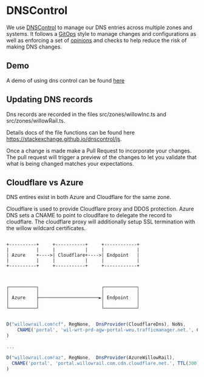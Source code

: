 # DNSControl


We use [DNSControl](https://stackexchange.github.io/dnscontrol/) to manage our DNS entries across multiple zones and systems. It follows a [GitOps](https://www.redhat.com/en/topics/devops/what-is-gitops) style to manage changes and configurations as well as enforcing a set of [opinions](https://stackexchange.github.io/dnscontrol/opinions) and checks to help reduce the risk of making DNS changes.

## Demo
A demo of using dns control can be found [here](https://ridleyco-my.sharepoint.com/:v:/g/personal/ssaraswati_willowinc_com/ERcGLfhYeXZBh2_t3KStoH0BAeXLbiNOiuzEe0Q_kgrQJA?e=ZYc9BK)
## Updating DNS records

Dns records are recorded in the files src/zones/willowInc.ts and src/zones/willowRail.ts.

Details docs of the file functions can be found here https://stackexchange.github.io/dnscontrol/js.

Once a change is made make a Pull Request to incorporate your changes. The pull request will trigger a preview of the changes to let you validate that what is being changed matches your expectations.



## Cloudflare vs Azure
DNS entires exist in both Azure and Cloudflare for the same zone.

Cloudflare is used to provide Cloudflare proxy and DDOS protection. Azure DNS sets a CNAME to point to cloudlfare to delegate the record to cloudflare. The cloudflare proxy will additionally setup SSL termination with the willow wildcard certificates.

```

+----------+     +-----------+     +------------+
|          |     |           |     |            |
| Azure    +---->| Cloudflare+---->| Endpoint   |
|          |     |           |     |            |
+----------+     +-----------+     +------------+



┌──────────┐                       ┌────────────┐
│          │                       │            │
│ Azure    ├──────────────────────►│ Endpoint   │
│          │                       │            │
└──────────┘                       └────────────┘


```

```typescript
D("willowrail.com!cf", RegNone,  DnsProvider(CloudflareDns), NoNs,
    CNAME('portal', 'wil-wrt-prd-agw-portal-weu.trafficmanager.net.', CfProxyOn)
)

...

D("willowrail.com!az", RegNone,  DnsProvider(AzureWillowRail),
  CNAME('portal', 'portal.willowrail.com.cdn.cloudflare.net.', TTL(300))
)


```
